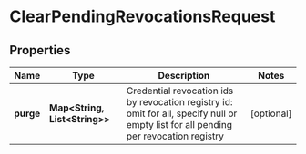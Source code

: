 

# ClearPendingRevocationsRequest


## Properties

Name | Type | Description | Notes
------------ | ------------- | ------------- | -------------
**purge** | **Map&lt;String, List&lt;String&gt;&gt;** | Credential revocation ids by revocation registry id: omit for all, specify null or empty list for all pending per revocation registry |  [optional]




